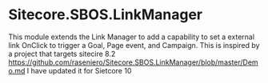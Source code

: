 # Sitecore.SBOS.LinkManager 
This module extends the Link Manager to add a capability to set a external link OnClick to trigger a Goal, Page event, and Campaign. This is inspired by a project that targets sitecire 8.2 https://github.com/raseniero/Sitecore.SBOS.LinkManager/blob/master/Demo.md I have updated it for Sietcore 10

